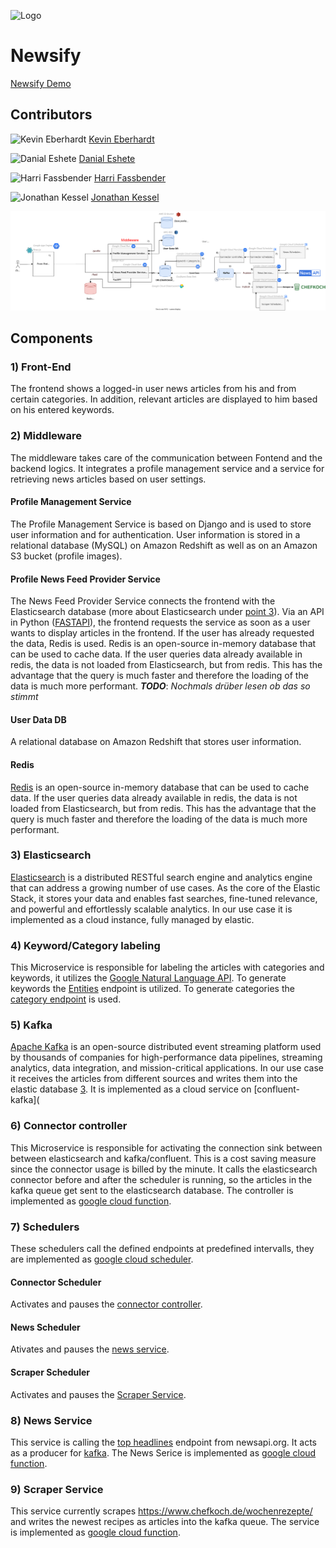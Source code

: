 ![Logo](https://avatars.githubusercontent.com/u/117459812?s=200&v=4)     
# Newsify

[Newsify Demo](https://cohesive-slate-368310.uc.r.appspot.com)



## Contributors
![Kevin Eberhardt](https://avatars.githubusercontent.com/u/47750689?s=48&v=4) [Kevin Eberhardt](https://github.com/kevin-eberhardt) 

![Danial Eshete](https://avatars.githubusercontent.com/u/47521900?s=48&v=4) [Danial Eshete](https://github.com/danialeshete)

![Harri Fassbender](https://dummyimage.com/48x48/000/fff&text=Harri+Faßbender) [Harri Fassbender](https://github.com/harrif020)

![Jonathan Kessel](https://avatars.githubusercontent.com/u/64253062?s=48&v=4) [Jonathan Kessel](https://github.com/JonathanKessel) 


![System Architecture](https://raw.githubusercontent.com/Cloud-Computing-WI3/.github/3ab0687e1920980902927117906bacd48e96b45e/images/system_architecture.svg)


## Components
### 1) Front-End
The frontend shows a logged-in user news articles from his and from certain categories. 
In addition, relevant articles are displayed to him based on his entered keywords.
### 2) Middleware
The middleware takes care of the communication between Fontend and the backend logics. 
It integrates a profile management service and a service for retrieving news articles based on user settings.

#### Profile Management Service
The Profile Management Service is based on Django and is used to store user information and for authentication. User information is stored in a relational database (MySQL) on Amazon Redshift as well as on an Amazon S3 bucket (profile images).

#### Profile News Feed Provider Service
The News Feed Provider Service connects the frontend with the Elasticsearch database (more about Elasticsearch under [point 3](#3-Elasticsearch)). Via an API in Python ([FASTAPI](https://github.com/tiangolo/fastapi)), the frontend requests the service as soon as a user wants to display articles in the frontend. If the user has already requested the data, Redis is used. Redis is an open-source in-memory database that can be used to cache data. If the user queries data already available in redis, the data is not loaded from Elasticsearch, but from redis. This has the advantage that the query is much faster and therefore the loading of the data is much more performant.
***TODO***: *Nochmals drüber lesen ob das so stimmt*

#### User Data DB
A relational database on Amazon Redshift that stores user information.

#### Redis
[Redis](https://redis.io/) is an open-source in-memory database that can be used to cache data. If the user queries data already available in redis, the data is not loaded from Elasticsearch, but from redis. This has the advantage that the query is much faster and therefore the loading of the data is much more performant.
### 3) Elasticsearch
[Elasticsearch](https://www.elastic.co/) is a distributed RESTful search engine and analytics engine that can address a growing number of use cases. As the core of the Elastic Stack, it stores your data and enables fast searches, fine-tuned relevance, and powerful and effortlessly scalable analytics. In our use case it is implemented as a cloud instance, fully managed by elastic.

### 4) Keyword/Category labeling
This Microservice is responsible for labeling the articles with categories and keywords, it utilizes the [Google Natural Language API](https://cloud.google.com/natural-language). To generate keywords the [Entities](https://cloud.google.com/natural-language/docs/analyzing-entities) endpoint is utilized. To generate categories the [category endpoint](https://cloud.google.com/natural-language/docs/reference/rest/v1/ClassificationCategory) is used. 


### 5) Kafka
[Apache Kafka](https://kafka.apache.org/) is an open-source distributed event streaming platform used by thousands of companies for high-performance data pipelines, streaming analytics, data integration, and mission-critical applications. In our use case it receives the articles from different sources and writes them into the elastic database [3](#3-Elasticsearch). It is implemented as a cloud service on [confluent-kafka](
### 6) Connector controller
This Microservice is responsible for activating the connection sink between between elasticsearch and kafka/confluent. This is a cost saving measure since the connector usage is billed by the minute. It calls the elasticsearch connector before and after the scheduler is running, so the articles in the kafka queue get sent to the elasticsearch database. The controller is implemented as [google cloud function](https://cloud.google.com/functions).


### 7) Schedulers
These schedulers call the defined endpoints at predefined intervalls, they are implemented as [google cloud scheduler](https://cloud.google.com/scheduler?hl=en). 
#### Connector Scheduler
Activates and pauses the [connector controller](#6-connector-controller). 
#### News Scheduler
Ativates and pauses the [news service](#8-news-service).
#### Scraper Scheduler
Activates and pauses the [Scraper Service](#9-scraper-service).
### 8) News Service
This service is calling the [top headlines](https://newsapi.org/docs/endpoints/top-headlines) endpoint from newsapi.org. It acts as a producer for [kafka](#5-kafka). 
The News Serice is implemented as [google cloud function](https://cloud.google.com/functions). 

### 9) Scraper Service
This service currently scrapes https://www.chefkoch.de/wochenrezepte/ and writes the newest recipes as articles into the kafka queue. The service is implemented as [google cloud function](https://cloud.google.com/functions). 
